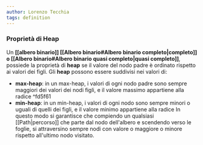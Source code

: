 ```yaml
---
author: Lorenzo Tecchia
tags: definition
---
```


### Proprietà di Heap
Un **[[albero binario]] [[Albero binario#Albero binario completo|completo]]  o [[Albero binario#Albero binario quasi completo|quasi completo]]**, possiede la proprietà di **heap** se il valore del nodo padre è ordinato rispetto ai valori dei figli. 
Gli **heap** possono essere suddivisi nei valori di:
- **max-heap**: in un max-heap, i valori di ogni nodo padre sono sempre maggiori dei valori dei nodi figli, e il valore massimo appartiene alla radice ^fd5f61
- **min-heap**: in un min-heap, i valori di ogni nodo sono sempre minori o uguali di quelli dei figli, e il valore minimo appartiene alla radice
In questo modo si garantisce che compiendo un qualsiasi [[Path|percorso]] che parte dal nodo dell'albero e scendendo verso le foglie, si attraversino sempre nodi con valore o maggiore o minore rispetto all'ultimo nodo visitato.

